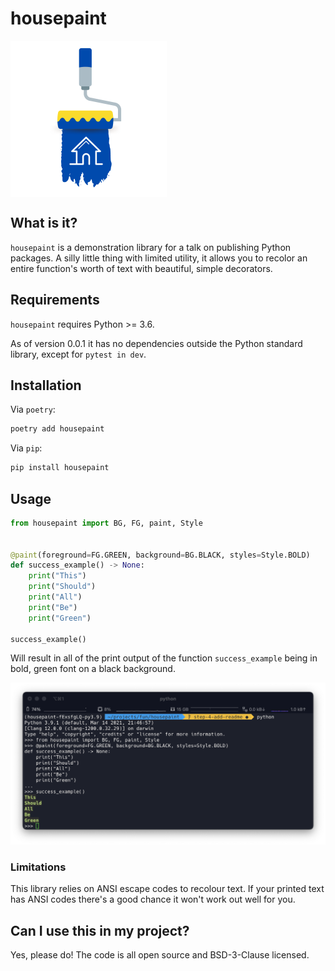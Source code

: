 # housepaint

<img src="https://github.com/nicklambourne/housepaint/raw/master/docs/img/logo.png" align="center" width="250px"/>

## What is it?
`housepaint` is a demonstration library for a talk on publishing Python packages. A silly little thing with limited 
utility, it allows you to recolor an entire function's worth of text with beautiful, simple decorators.

## Requirements
`housepaint` requires Python >= 3.6.

As of version 0.0.1 it has no dependencies outside the Python standard library, except for `pytest in dev`.

## Installation

Via `poetry`:
```bash
poetry add housepaint
```

Via `pip`:
```bash
pip install housepaint
```

## Usage

```python
from housepaint import BG, FG, paint, Style


@paint(foreground=FG.GREEN, background=BG.BLACK, styles=Style.BOLD)
def success_example() -> None:
    print("This")
    print("Should")
    print("All")
    print("Be")
    print("Green")

success_example()
```

Will result in all of the print output of the function `success_example` being in bold, green font on a black background.

![example of housepaint at work](https://github.com/nicklambourne/housepaint/raw/master/docs/img/example.png)

### Limitations
This library relies on ANSI escape codes to recolour text. If your printed text has ANSI codes there's a good chance it 
won't work out well for you.

## Can I use this in my project?
Yes, please do! The code is all open source and BSD-3-Clause licensed.

